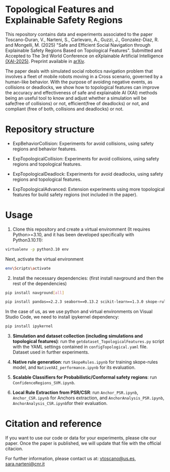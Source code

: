 # Topological Features and Explainable Safety Regions

This repository contains data and experiments associated to the paper Toscano-Duran, V., Narteni, S., Carlevaro, A., Guzzi, J., Gonzalez-Diaz, R. and Mongelli, M. (2025) "Safe and Efficient Social Navigation through Explainable Safety Regions Based on Topological Features". Submitted and Accepted to The 3rd World Conference on eXplainable Artificial Intelligence [(XAI-2025)](https://xaiworldconference.com/2025/). Preprint available in [arXiv](https://www.arxiv.org/abs/2503.16441).

The paper deals with simulated social robotics navigation problem that involves a fleet of mobile robots moving in a Cross scenario, governed by a human-like behavior. With the purpose of avoiding negative events, as collisions or deadlocks, we show how to topological features can improve the accuracy and effectiveness of safe and explainable AI (XAI) methods being an useful tool to know and adjust whether a simulation will be safe(free of collisions) or not, efficient(free of deadlocks) or not, and compliant (free of both, collisions and deadlocks) or not.

# Repository structure

- ExpBehaviorCollision: Experiments for avoid collisions, using safety regions and behavior features.

- ExpTopologicalCollision: Experiments for avoid collisions, using safety regions and topological features.

- ExpTopologicalDeadlock: Experiments for avoid deadlocks, using safety regions and topological features.

- ExpTopologicalAdvanced: Extension experiments using more topological features for build safety regions (not included in the paper).

# Usage

1) Clone this repository and create a virtual enviromment (It requires Python>=3.10, and it has been developed specifically with Python3.10.11):
```bash
virtualenv -p python3.10 env
```

Next, activate the virtual environment 
```bash
env\Scripts\activate
```

2) Install the necessary dependencies: (first install navground and then the rest of the dependencies)

```bash
pip install navground[all]
```

```bash
pip install pandas==2.2.3 seaborn==0.13.2 scikit-learn==1.3.0 skope-rules==1.0.1 numpy==1.25.1 qpsolvers[open_source_solvers] cvxopt anchor-exp gudhi
```

In the case of us, as we use python and virtual environments on Visual Studio Code, we need to install ipykernel dependency:
```bash
pip install ipykernel
```

3) **Simulation and dataset collection (including simulations and topological features)**: run the `getdataset_TopologicalFeatures.py` script with the YAML settings contained in `configTopological.yaml` file. Dataset used in further experiments.

4) **Native rule generation**: run `SkopeRules.ipynb` for training skope-rules model, and `NativeXAI_performance.ipynb` for its evaluation.

5) **Scalable Classifiers for Probabilistic/Conformal safety regions**: run `ConfidenceRegions_SVM.ipynb`.

6) **Local Rule Extraction from PSR/CSR**: run `Anchor_PSR.ipynb`, `Anchor_CSR.ipynb` for Anchors extraction, and `AnchorAnalysis_PSR.ipynb`, `AnchorAnalysis_CSR.ipynb`for their evaluation.

# Citation and reference

If you want to use our code or data for your experiments, please cite our paper. Once the paper is published, we will update that file with the official citacion.

For further information, please contact us at: vtoscano@us.es, sara.narteni@cnr.it

